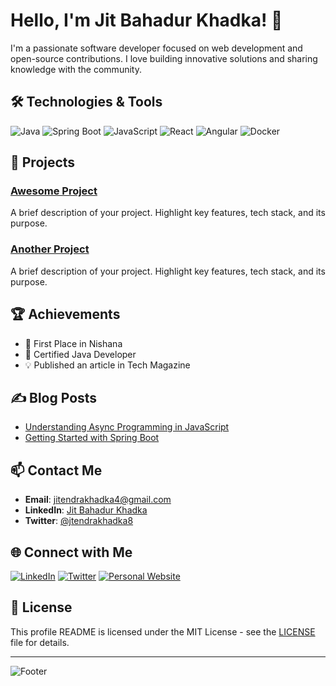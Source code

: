 # Hello, I'm Jit Bahadur Khadka! 👋


I'm a passionate software developer focused on web development and open-source contributions. I love building innovative solutions and sharing knowledge with the community.

## 🛠 Technologies & Tools

![Java](https://img.shields.io/badge/Java-ED8B00?style=for-the-badge&logo=java&logoColor=white)
![Spring Boot](https://img.shields.io/badge/Spring%20Boot-6DB33F?style=for-the-badge&logo=spring-boot&logoColor=white)
![JavaScript](https://img.shields.io/badge/JavaScript-F7DF1E?style=for-the-badge&logo=javascript&logoColor=black)
![React](https://img.shields.io/badge/React-20232A?style=for-the-badge&logo=react&logoColor=61DAFB)
![Angular](https://img.shields.io/badge/Angular-DD0031?style=for-the-badge&logo=angular&logoColor=white)
![Docker](https://img.shields.io/badge/Docker-2496ED?style=for-the-badge&logo=docker&logoColor=white)

## 🚀 Projects

### [Awesome Project](https://github.com/johnsmith/awesome-project)

A brief description of your project. Highlight key features, tech stack, and its purpose.

### [Another Project](https://github.com/johnsmith/another-project)
A brief description of your project. Highlight key features, tech stack, and its purpose.


## 🏆 Achievements

- 🥇 First Place in Nishana 
- 📜 Certified Java Developer
- 💡 Published an article in Tech Magazine

## ✍️ Blog Posts

- [Understanding Async Programming in JavaScript](https://yourblog.com/async-programming-js)
- [Getting Started with Spring Boot](https://yourblog.com/spring-boot)

## 📫 Contact Me

- **Email**: jitendrakhadka4@gmail.com
- **LinkedIn**: [Jit Bahadur Khadka](https://www.linkedin.com/in/jitendrakhadka4)
- **Twitter**: [@jtendrakhadka8](https://twitter.com/johnsmith)

## 🌐 Connect with Me

[![LinkedIn](https://img.shields.io/badge/LinkedIn-0A66C2?style=for-the-badge&logo=linkedin&logoColor=white)](https://www.linkedin.com/in/jit-bahadur-khadka)
[![Twitter](https://img.shields.io/badge/Twitter-1DA1F2?style=for-the-badge&logo=twitter&logoColor=white)](https://twitter.com/jitendrakhadka8)
[![Personal Website](https://img.shields.io/badge/Website-000000?style=for-the-badge&logo=web&logoColor=white)](https://jbk.com.np)

## 📝 License

This profile README is licensed under the MIT License - see the [LICENSE](LICENSE) file for details.

---

![Footer](https://via.placeholder.com/1200x100.png?text=Thank+You+for+Visiting)
